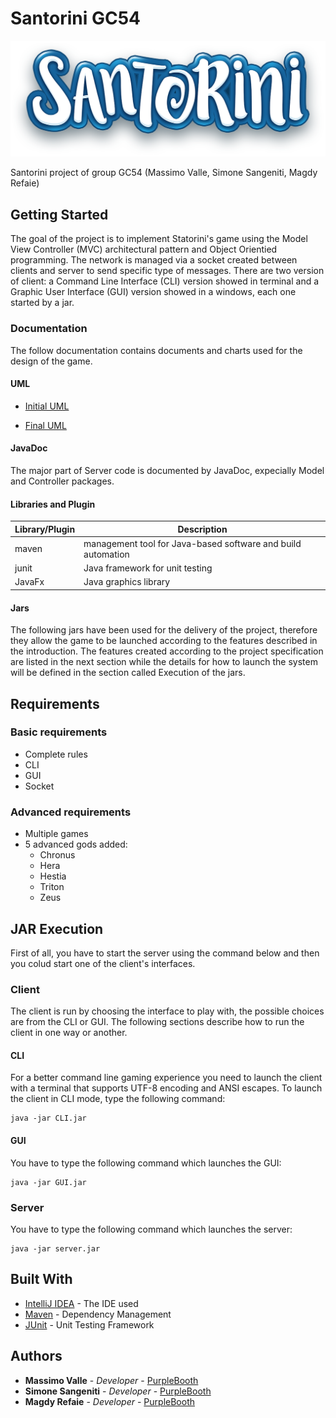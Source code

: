 # Santorini GC54

![alt text](https://github.com/MassimoValle/ing-sw-2020-valle-sangeniti-refaie/blob/MVC_client/src/main/Resources/imgs/santorini-logo.png)

Santorini project of group GC54 (Massimo Valle, Simone Sangeniti, Magdy Refaie)


## Getting Started

The goal of the project is to implement Statorini's game using the Model View Controller (MVC) architectural pattern and Object Orientied programming. The network is managed via a socket created between clients and server to send specific type of messages. There are two version of client: a Command Line Interface (CLI) version showed in terminal and a Graphic User Interface (GUI) version showed in a windows, each one started by a jar.

### Documentation

The follow documentation contains documents and charts used for the design of the game.

#### UML


* [Initial UML](https://www.jetbrains.com/idea/)

* [Final UML](https://www.jetbrains.com/idea/)

#### JavaDoc
The major part of Server code is documented by JavaDoc, expecially Model and Controller packages.

#### Libraries and Plugin
Library/Plugin | Description |
--- | --- |
maven | management tool for Java-based software and build automation |
junit | Java framework for unit testing |
JavaFx | Java graphics library |


#### Jars
The following jars have been used for the delivery of the project, therefore they allow the game to be launched according to the features described in the introduction. The features created according to the project specification are listed in the next section while the details for how to launch the system will be defined in the section called Execution of the jars.

## Requirements

### Basic requirements

* Complete rules
* CLI
* GUI
* Socket

### Advanced requirements

* Multiple games
* 5 advanced gods added:
     * Chronus
     * Hera
     * Hestia
     * Triton
     * Zeus


## JAR Execution

First of all, you have to start the server using the command below and then you colud start one of the client's interfaces.

### Client

The client is run by choosing the interface to play with, the possible choices are from the CLI or GUI. The following sections describe how to run the client in one way or another.

#### CLI
For a better command line gaming experience you need to launch the client with a terminal that supports UTF-8 encoding and ANSI escapes. To launch the client in CLI mode, type the following command:

```
java -jar CLI.jar
```

#### GUI
You have to type the following command which launches the GUI:

```
java -jar GUI.jar
```

### Server

You have to type the following command which launches the server:

```
java -jar server.jar
```


## Built With

* [IntelliJ IDEA](https://www.jetbrains.com/idea/) - The IDE used
* [Maven](https://maven.apache.org/) - Dependency Management
* [JUnit](https://junit.org/junit5/) - Unit Testing Framework


## Authors

* **Massimo Valle** - *Developer* - [PurpleBooth](https://github.com/MassimoValle)
* **Simone Sangeniti** - *Developer* - [PurpleBooth](https://github.com/Sn4k3ss)
* **Magdy Refaie** - *Developer* - [PurpleBooth](https://github.com/magfly)
